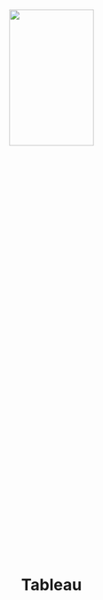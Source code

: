 <h1 align="center">
    
<p align="center">
<img src= "https://upload.wikimedia.org/wikipedia/commons/4/4b/Tableau_Logo.png" width="55%" height="25%"/>

<h1 align="center"><b>Tableau</b></h1>


<p align="center"> 

